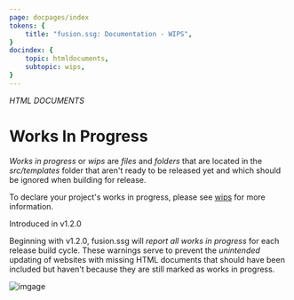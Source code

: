 ```yaml
---
page: docpages/index
tokens: {
    title: "fusion.ssg: Documentation - WIPS",
}
docindex: {
    topic: htmldocuments,
    subtopic: wips,
}
---
```


<em>HTML DOCUMENTS</em>

# Works In Progress

_Works in progress_ or _wips_ are _files_ and _folders_ that are located in the _src/templates_ folder that aren't ready to be released yet and which should be ignored when building for release.

To declare your project's works in progress, please see <a href="{baseURL}/docs/v1/configuration/fusionssg-configuration#wips">wips</a> for more information.

<p class="ver">Introduced in v1.2.0</p>

Beginning with v1.2.0, fusion.ssg will _report all works in progress_ for each release build cycle. These warnings serve to prevent the _unintended_ updating of websites with missing HTML documents that should have been included but haven't because they are still marked as works in progress.

<img src="{baseURL}/media/posts/WIPS-reporting.png" alt="imgage">
